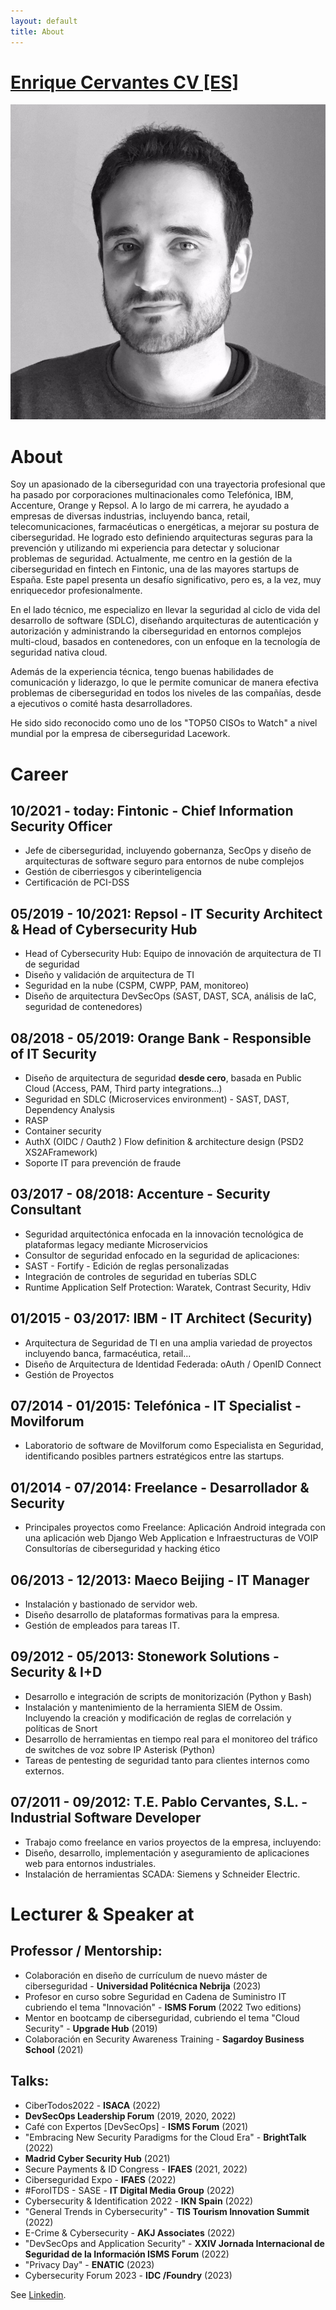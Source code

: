 ```yaml
---
layout: default
title: About
---
```


# [Enrique Cervantes CV [ES]](https://www.linkedin.com/in/enriquecervantes/)

![Enrique Cervantes](/assets/img/fotoAbout.png)

# About

Soy un apasionado de la ciberseguridad con una trayectoria profesional que ha pasado por corporaciones multinacionales como Telefónica, IBM, Accenture, Orange y Repsol. A lo largo de mi carrera, he ayudado a empresas de diversas industrias, incluyendo banca, retail, telecomunicaciones, farmacéuticas o energéticas, a mejorar su postura de ciberseguridad. He logrado esto definiendo arquitecturas seguras para la prevención y utilizando mi experiencia para detectar y solucionar problemas de seguridad.
Actualmente, me centro en la gestión de la ciberseguridad en fintech en Fintonic, una de las mayores startups de España. Este papel presenta un desafío significativo, pero es, a la vez, muy enriquecedor profesionalmente.

En el lado técnico, me especializo en llevar la seguridad al ciclo de vida del desarrollo de software (SDLC), diseñando arquitecturas de autenticación y autorización y administrando la ciberseguridad en entornos complejos multi-cloud, basados en contenedores, con un enfoque en la tecnología de seguridad nativa cloud.

Además de la experiencia técnica, tengo buenas habilidades de comunicación y liderazgo, lo que le permite comunicar de manera efectiva problemas de ciberseguridad en todos los niveles de las compañías, desde a ejecutivos o comité hasta desarrolladores. 

He sido sido reconocido como uno de los "TOP50 CISOs to Watch" a nivel mundial por la empresa de ciberseguridad Lacework.


# Career

## 10/2021 - today: Fintonic - Chief Information Security Officer

- Jefe de ciberseguridad, incluyendo gobernanza, SecOps y diseño de arquitecturas de software seguro para entornos de nube complejos
- Gestión de ciberriesgos y ciberinteligencia
- Certificación de PCI-DSS

## 05/2019 - 10/2021: Repsol - IT Security Architect & Head of Cybersecurity Hub

- Head of Cybersecurity Hub: Equipo de innovación de arquitectura de TI de seguridad
- Diseño y validación de arquitectura de TI
- Seguridad en la nube (CSPM, CWPP, PAM, monitoreo)
- Diseño de arquitectura DevSecOps (SAST, DAST, SCA, análisis de IaC, seguridad de contenedores)

## 08/2018 - 05/2019: Orange Bank - Responsible of IT Security

- Diseño de arquitectura de seguridad **desde cero**, basada en Public Cloud (Access, PAM, Third party integrations...)
- Seguridad en SDLC (Microservices environment) - SAST, DAST, Dependency Analysis
- RASP
- Container security
- AuthX (OIDC / Oauth2 ) Flow definition & architecture design (PSD2 XS2AFramework)
- Soporte IT para prevención de fraude

## 03/2017 - 08/2018: Accenture - Security Consultant

- Seguridad arquitectónica enfocada en la innovación tecnológica de plataformas legacy mediante Microservicios
- Consultor de seguridad enfocado en la seguridad de aplicaciones:
- SAST - Fortify - Edición de reglas personalizadas
- Integración de controles de seguridad en tuberías SDLC
- Runtime Application Self Protection: Waratek, Contrast Security, Hdiv

## 01/2015 - 03/2017: IBM - IT Architect (Security)

- Arquitectura de Seguridad de TI en una amplia variedad de proyectos incluyendo banca, farmacéutica, retail...
- Diseño de Arquitectura de Identidad Federada: oAuth / OpenID Connect
- Gestión de Proyectos

## 07/2014 - 01/2015: Telefónica - IT Specialist - Movilforum

- Laboratorio de software de Movilforum como Especialista en Seguridad, identificando posibles partners estratégicos entre las startups.


## 01/2014 - 07/2014: Freelance - Desarrollador & Security

- Principales proyectos como Freelance:
Aplicación Android integrada con una aplicación web Django Web Application e Infraestructuras de VOIP
Consultorías de ciberseguridad y hacking ético

## 06/2013 - 12/2013: Maeco Beijing - IT Manager

- Instalación y bastionado de servidor web.
- Diseño desarrollo de plataformas formativas para la empresa.
- Gestión de empleados para tareas IT.

## 09/2012 - 05/2013: Stonework Solutions - Security & I+D

- Desarrollo e integración de scripts de monitorización (Python y Bash)
- Instalación y mantenimiento de la herramienta SIEM de Ossim. Incluyendo la creación y modificación de reglas de correlación y políticas de Snort
- Desarrollo de herramientas en tiempo real para el monitoreo del tráfico de switches de voz sobre IP Asterisk (Python)
- Tareas de pentesting de seguridad tanto para clientes internos como externos.

## 07/2011 - 09/2012: T.E. Pablo Cervantes, S.L. - Industrial Software Developer

- Trabajo como freelance en varios proyectos de la empresa, incluyendo:
- Diseño, desarrollo, implementación y aseguramiento de aplicaciones web para entornos industriales.
- Instalación de herramientas SCADA: Siemens y Schneider Electric.


# Lecturer & Speaker at

## Professor / Mentorship:
- Colaboración en diseño de currículum de nuevo máster de ciberseguridad - **Universidad Politécnica Nebrija** (2023)
- Profesor en curso sobre Seguridad en Cadena de Suministro IT cubriendo el tema "Innovación" - **ISMS Forum** (2022 Two editions)
- Mentor en bootcamp de ciberseguridad, cubriendo el tema "Cloud Security" - **Upgrade Hub** (2019)
- Colaboración en Security Awareness Training - **Sagardoy Business School** (2021)


## Talks:
- CiberTodos2022 - **ISACA** (2022)
- **DevSecOps Leadership Forum** (2019, 2020, 2022)
- Café con Expertos [DevSecOps] - **ISMS Forum** (2021)
- "Embracing New Security Paradigms for the Cloud Era" - **BrightTalk** (2022)
- **Madrid Cyber Security Hub** (2021)
- Secure Payments & ID Congress - **IFAES** (2021, 2022)
- Ciberseguridad Expo - **IFAES** (2022)
- #ForoITDS - SASE - **IT Digital Media Group** (2022)
- Cybersecurity & Identification 2022 - **IKN Spain** (2022)
- "General Trends in Cybersecurity" - **TIS Tourism Innovation Summit** (2022)
- E-Crime & Cybersecurity - **AKJ Associates** (2022)
- "DevSecOps and Application Security" - **XXIV Jornada Internacional de Seguridad de la Información ISMS Forum** (2022)
- "Privacy Day" - **ENATIC** (2023)
- Cybersecurity Forum 2023 - **IDC /Foundry** (2023)


See [Linkedin](https://www.linkedin.com/in/enriquecervantes/).